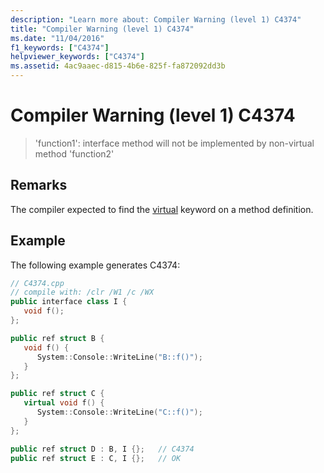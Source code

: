 ```yaml
---
description: "Learn more about: Compiler Warning (level 1) C4374"
title: "Compiler Warning (level 1) C4374"
ms.date: "11/04/2016"
f1_keywords: ["C4374"]
helpviewer_keywords: ["C4374"]
ms.assetid: 4ac9aaec-d815-4b6e-825f-fa872092dd3b
---
```

# Compiler Warning (level 1) C4374

> 'function1': interface method will not be implemented by non-virtual method 'function2'

## Remarks

The compiler expected to find the [virtual](../../cpp/virtual-specifier.md) keyword on a method definition.

## Example

The following example generates C4374:

```cpp
// C4374.cpp
// compile with: /clr /W1 /c /WX
public interface class I {
   void f();
};

public ref struct B {
   void f() {
      System::Console::WriteLine("B::f()");
   }
};

public ref struct C {
   virtual void f() {
      System::Console::WriteLine("C::f()");
   }
};

public ref struct D : B, I {};   // C4374
public ref struct E : C, I {};   // OK
```
